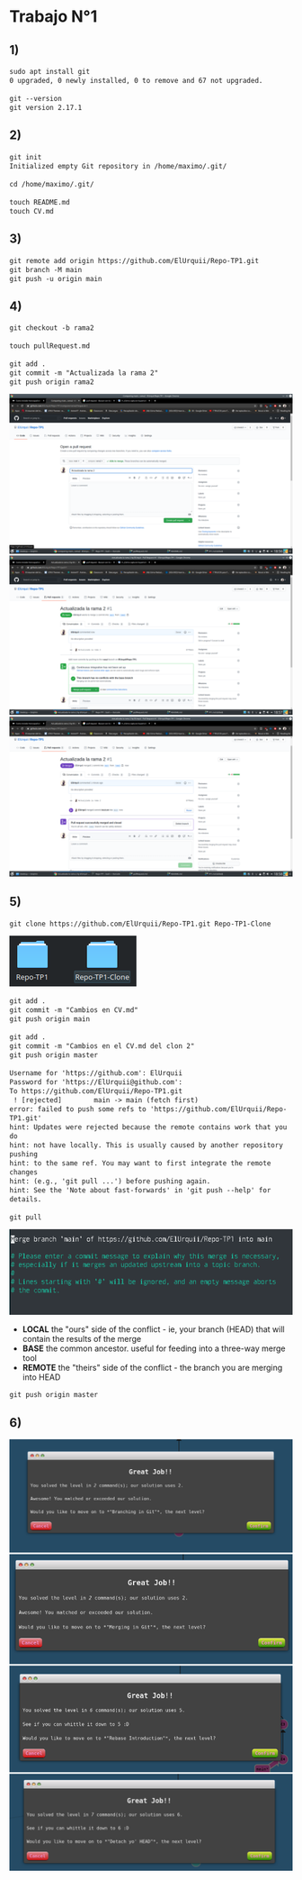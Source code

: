 Trabajo N°1
========================

## 1)

```
sudo apt install git
0 upgraded, 0 newly installed, 0 to remove and 67 not upgraded.

git --version
git version 2.17.1
```

## 2)

```
git init
Initialized empty Git repository in /home/maximo/.git/

cd /home/maximo/.git/

touch README.md
touch CV.md
```

## 3)

```
git remote add origin https://github.com/ElUrquii/Repo-TP1.git
git branch -M main
git push -u origin main
```

## 4)

```
git checkout -b rama2

touch pullRequest.md

git add .
git commit -m "Actualizada la rama 2"
git push origin rama2
```
![](imagenes/pullrequest.png)
![](imagenes/mergepullrequest.png)
![](imagenes/merged.png)

## 5)

```
git clone https://github.com/ElUrquii/Repo-TP1.git Repo-TP1-Clone
```
![](imagenes/clonedrepo.png)
```
git add .
git commit -m "Cambios en CV.md"
git push origin main

git add .
git commit -m "Cambios en el CV.md del clon 2"
git push origin master

Username for 'https://github.com': ElUrquii
Password for 'https://ElUrquii@github.com': 
To https://github.com/ElUrquii/Repo-TP1.git
 ! [rejected]        main -> main (fetch first)
error: failed to push some refs to 'https://github.com/ElUrquii/Repo-TP1.git'
hint: Updates were rejected because the remote contains work that you do
hint: not have locally. This is usually caused by another repository pushing
hint: to the same ref. You may want to first integrate the remote changes
hint: (e.g., 'git pull ...') before pushing again.
hint: See the 'Note about fast-forwards' in 'git push --help' for details.

git pull
```
![](imagenes/mergepulltext.png)

* **LOCAL** the "ours" side of the conflict - ie, your branch (HEAD) that will contain the results of the merge
* **BASE** the common ancestor. useful for feeding into a three-way merge tool
* **REMOTE** the "theirs" side of the conflict - the branch you are merging into HEAD

```
git push origin master
```

## 6)

![](imagenes/ej1.png)
![](imagenes/ej2.png)
![](imagenes/ej3.png)
![](imagenes/ej4.png)
